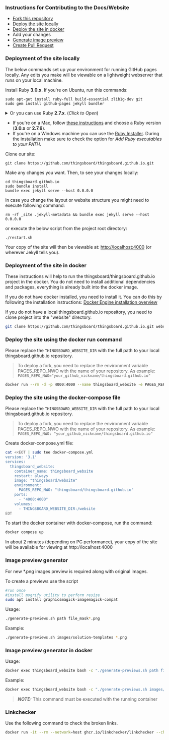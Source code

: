 ### Instructions for Contributing to the Docs/Website

* [Fork this repository](https://help.github.com/articles/fork-a-repo/)
* [Deploy the site locally](#deployment-of-the-site-locally)
* [Deploy the site in docker](#deployment-of-the-site-in-docker)
* Add your changes
* [Generate image preview](#image-preview-generator)
* [Create Pull Request](https://help.github.com/articles/creating-a-pull-request/)

### Deployment of the site locally

The below commands set up your environment for running GitHub pages locally. 
Any edits you make will be viewable on a lightweight webserver that runs on your local machine.

Install Ruby **3.0.x**. If you're on Ubuntu, run this commands:

    sudo apt-get install ruby-full build-essential zlib1g-dev git
    sudo gem install github-pages jekyll bundler


<details><summary>Or you can use Ruby <b>2.7.x</b>. (<i>Click to Open</i>)</summary>

<p>If you're on Ubuntu 20.04 LTS, run these commands:</p>
<pre>
    sudo apt-get install software-properties-common
    sudo apt-add-repository ppa:brightbox/ruby-ng
    sudo apt-get update
    sudo apt-get install make ruby ruby-dev libffi-dev g++ zlib1g-dev
    sudo gem install github-pages
    sudo gem install jekyll bundler
</pre>

</details>

* If you're on a Mac, follow [these instructions](https://gorails.com/setup/osx/) and choose a Ruby version (**3.0.x** or **2.7.6**).  
* If you're on a Windows machine you can use the [Ruby Installer](https://rubyinstaller.org/downloads/). During the installation make sure to check the option for *Add Ruby executables to your PATH*.  

Clone our site:  

	git clone https://github.com/thingsboard/thingsboard.github.io.git

Make any changes you want. Then, to see your changes locally:  

	cd thingsboard.github.io
	sudo bundle install
	bundle exec jekyll serve --host 0.0.0.0
	
In case you change the layout or website structure you might need to execute following command:

    rm -rf _site .jekyll-metadata && bundle exec jekyll serve --host 0.0.0.0
        
or execute the below script from the project root directory:
        
    ./restart.sh


Your copy of the site will then be viewable at: [http://localhost:4000](http://localhost:4000)
(or wherever Jekyll tells you).

### Deployment of the site in docker

These instructions will help to run the thingsboard/thingsboard.github.io project in the docker. You do not need to install additional dependencies and packages, everything is already built into the docker image.

If you do not have docker installed, you need to install it. You can do this by following the installation instructions: [Docker Engine installation overview](https://docs.docker.com/engine/install/)

If you do not have a local thingsboard.github.io repository, you need to clone project into the "website" directory.

```bash
git clone https://github.com/thingsboard/thingsboard.github.io.git website
```
### Deploy the site using the docker run command

Please replace the `THINGSBOARD_WEBSITE_DIR` with the full path to your local thingsboard.github.io repository.
>To deploy a fork, you need to replace the environment variable PAGES_REPO_NWO with the name of your repository.
As example: \
`PAGES_REPO_NWO="your_github_nickname/thingsboard.github.io"`

```bash
docker run --rm -d -p 4000:4000 --name thingsboard_website -e PAGES_REPO_NWO="thingsboard/thingsboard.github.io" --volume="THINGSBOARD_WEBSITE_DIR:/website" thingsboard/website
```



### Deploy the site using the docker-compose file

Please replace the `THINGSBOARD_WEBSITE_DIR` with the full path to your local thingsboard.github.io repository.

>To deploy a fork, you need to replace the environment variable PAGES_REPO_NWO with the name of your repository.
As example:\
`PAGES_REPO_NWO: "your_github_nickname/thingsboard.github.io"`

Create docker-compose.yml file:

```bash
cat <<EOT | sudo tee docker-compose.yml
version: '3.1'
services:
  thingsboard_website:
    container_name: thingsboard_website
    restart: always
    image: "thingsboard/website"
    environment:
      PAGES_REPO_NWO: "thingsboard/thingsboard.github.io"
    ports:
      - "4000:4000"
    volumes:
      - THINGSBOARD_WEBSITE_DIR:/website
EOT
```

To start the docker container with docker-compose, run the command:

```bash
docker compose up
```

In about 2 minutes (depending on PC performance), your copy of the site will be available for viewing at http://localhost:4000


### Image preview generator

For new *.png images preview is required along with original images.

To create a previews use the script
````bash
#run once
#install mogrify utility to perform resize 
sudo apt install graphicsmagick-imagemagick-compat
````
Usage:
```bash
./generate-previews.sh path file_mask*.png
```
Example:
```bash
./generate-previews.sh images/solution-templates *.png
```

### Image preview generator in docker

Usage:
```bash
docker exec thingsboard_website bash -c "./generate-previews.sh path file_mask*.png"

```

Example:
```bash
docker exec thingsboard_website bash -c "./generate-previews.sh images/solution-templates *.png"

```
> **_NOTE:_** This command must be executed with the running container

### Linkchecker

Use the following command to check the broken links.

```bash
docker run -it --rm --network=host ghcr.io/linkchecker/linkchecker --check-extern http://0.0.0.0:4000/
```
